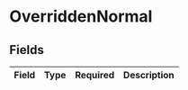 # OverriddenNormal


## Fields

| Field       | Type        | Required    | Description |
| ----------- | ----------- | ----------- | ----------- |